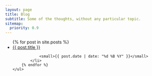 ```yaml
---
layout: page
title: Blog 
subtitle: Some of the thoughts, without any particular topic.
sitemap:
  priority: 0.9
---
```


<section>
	<ul>
	    {% for post in site.posts %}
	        <li class="post-teaser">
	            <a href="{{ post.url | prepend: site.baseurl }}">
	                {{ post.title }}
	            </a>

	            <small>{{ post.date | date: "%d %B %Y" }}</small>
	        </li>
	    {% endfor %}
	</ul>
</section>
